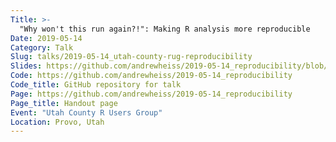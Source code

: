 ```yaml
---
Title: >-
  "Why won't this run again?!": Making R analysis more reproducible
Date: 2019-05-14
Category: Talk
Slug: talks/2019-05-14_utah-county-rug-reproducibility
Slides: https://github.com/andrewheiss/2019-05-14_reproducibility/blob/dd8479a1ed882bab18849c5e8929a54980cbe1ea/presentation/andrew-heiss_2019-05-14_utah-county-rug_reproducibility.pdf
Code: https://github.com/andrewheiss/2019-05-14_reproducibility
Code_title: GitHub repository for talk
Page: https://github.com/andrewheiss/2019-05-14_reproducibility
Page_title: Handout page
Event: "Utah County R Users Group"
Location: Provo, Utah
---
```

